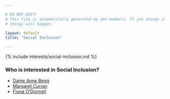 ```yaml
---

# DO NOT EDIT!
# This file is automatically generated by get-members. If you change it, bad
# things will happen.

layout: default
title: "Social Inclusion"

---
```


{% include interests/social-inclusion.md %}

### Who is interested in Social Inclusion?


* [Dame  Anne Begg](members/dame-anne-begg.html)
* [Margaret Curran](members/margaret-curran.html)
* [Fiona O'Donnell](members/fiona-odonnell.html)
